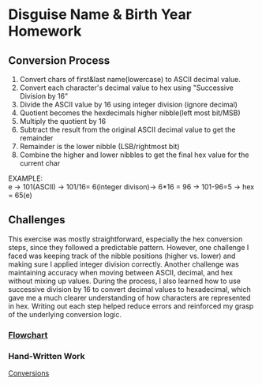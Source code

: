 # Disguise Name & Birth Year Homework
## Conversion Process
1. Convert chars of first&last name(lowercase) to ASCII decimal value.
2. Convert each character's decimal value to hex using "Successive Division by 16"
3. Divide the ASCII value by 16 using integer division (ignore decimal)
4. Quotient becomes the hexdecimals higher nibble(left most bit/MSB)
5. Multiply the quotient by 16
6. Subtract the result from the original ASCII decimal value to get the remainder 
7. Remainder is the lower nibble (LSB/rightmost bit)
8. Combine the higher and lower nibbles to get the final hex value for the current char

EXAMPLE:<br>
e -> 101(ASCII) -> 101/16= 6(integer divison)-> 6*16 = 96 -> 101-96=5 -> hex = 65(e)

## Challenges
This exercise was mostly straightforward, especially the hex conversion steps, since they 
followed a predictable pattern. However, one challenge I faced was keeping track of the 
nibble positions (higher vs. lower) and making sure I applied integer division correctly. 
Another challenge was maintaining accuracy when moving between ASCII, decimal, and hex 
without mixing up values. During the process, I also learned how to use successive division
by 16 to convert decimal values to hexadecimal, which gave me a much clearer understanding 
of how characters are represented in hex. Writing out each step helped reduce errors and 
reinforced my grasp of the underlying conversion logic.

### [Flowchart](images/nameInDisguised.png)
### Hand-Written Work
[Conversions](images/conversions.jpg)

